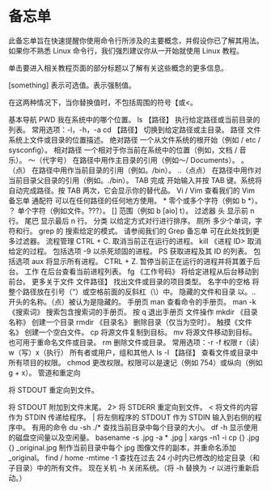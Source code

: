 # 备忘单

此备忘单旨在快速提醒你使用命令行所涉及的主要概念，并假设你已了解其用法。如果你不熟悉 Linux 命令行，我们强烈建议你从一开始就使用 Linux 教程。

单击要进入相关教程页​​面的部分标题以了解有关这些概念的更多信息。

[something] 表示可选值。<something>表示强制值。

在这两种情况下，当你替换值时，不包括周围的符号【或<。

基本导航
PWD
我在系统中的哪个位置。
ls 【路径】
执行给定路径或当前目录的列表。
常用选项：-l，-h，-a
cd 【路径】
切换到给定路径或主目录。
路径
文件系统上文件或目录的位置描述。
绝对路径
一个从文件系统的根开始（例如 / etc / sysconfig）。
相对路径
一个相对于你当前在系统中的位置（例如，文档 / 音乐）。
〜（代字号）
在路径中用作主目录的引用（例如〜/ Documents）。
。（点）
在路径中用作当前目录的引用（例如。/bin）。
..（点点）
在路径中用作对当前目录父目录的引用（例如。./bin）。
TAB 完成
开始输入并按 TAB 键。系统将自动完成路径。按 TAB 两次，它会显示你的替代品。
Vi / Vim
查看我们的 Vim 备忘单
通配符
可以在任何路径的任何地方使用。
*
零个或多个字符（例如 b *）。
？
单个字符（例如文件。???）。
[]
范围（例如 b [aio] t）。
过滤器
头
显示前 n 行。
尾巴
显示最后 n 行。
分类
以给定方式对行进行排序。
厕所
多少个单词，字符和行。
grep 的
搜索给定的模式。
请参阅我们的 Grep 备忘单
可在此处找到更多过滤器。
流程管理
CTRL + C.
取消当前正在运行的进程。
kill 《进程 ID>
取消给定的过程。
包括选项 -9 以杀死顽固的进程。
PS
获取进程及其 ID 的列表。
包括选项 aux 将显示所有进程。
CTRL + Z.
暂停当前​​正在运行的进程并将其置于后台。
工作
在后台查看当前进程列表。
fg 《工作号码》
将给定进程从后台移动到前台。
更多关于文件
文件路径】
找出文件或目录的项目类型。
名字中的空格
将整个路径放在引号（“）或空格前面的反斜杠（\）中。
隐藏的文件和目录
以。.. 开头的名称。（点）被认为是隐藏的。
手册页
man <command>
查看命令的手册页。
man -k 《搜索词》
搜索包含搜索词的手册页。
按 q 退出手册页
文件操作
mkdir 《目录名称》
创建一个目录
rmdir 《目录名》
删除目录（仅当为空时）。
触摸《文件名》
创建一个空白文件。
cp <source> <destination>
将源文件复制到目标。
mv <source> <destination>
将源文件移动到目标。
也可用于重命名文件或目录。
rm <path>
删除文件或目录。
常用选项：-r -f
权限
r（读）w（写）x（执行）
所有者或用户，组和其他人
ls -l 【路径】
查看文件或目录中所有项目的权限。
chmod <permissions> <path>
更改权限。权限可以是速记（例如 754）或纵向（例如 g + x）。
管道和重定向
>
将 STDOUT 重定向到文件。
>>
将 STDOUT 附加到文件末尾。
2>
将 STDERR 重定向到文件。
<
将文件的内容作为 STDIN 传递给程序。
|
将左侧程序的 STDOUT 作为 STDIN 输入到右侧的程序中。
有用的命令
du -sh ./*
查找当前目录中每个目录的大小。
df -h
显示使用的磁盘空间量以及空闲量。
basename -s .jpg -a * .jpg | xargs -n1 -i cp {} .jpg {} _original.jpg
制作当前目录中每个 jpg 图像文件的副本，并重命名添加_original。
find / home -mtime -1
查找在过去 24 小时内已修改的给定目录（和子目录）中的所有文件。
现在关机 -h
关闭系统。（将 -h 替换为 -r 以进行重新启动。）
